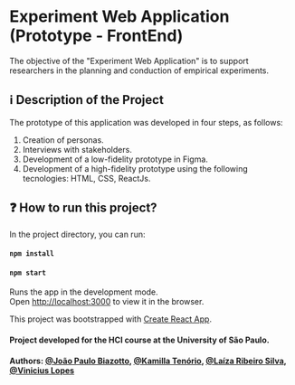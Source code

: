 # Experiment Web Application (Prototype - FrontEnd)

The objective of the "Experiment Web Application" is to support researchers in the planning and conduction of empirical experiments.

## ℹ️ Description of the Project

The prototype of this application was developed in four steps, as follows:
1. Creation of personas.
2. Interviews with stakeholders.
3. Development of a low-fidelity prototype in Figma.
4. Development of a high-fidelity prototype using the following tecnologies: HTML, CSS, ReactJs.

## ❓ How to run this project?

In the project directory, you can run:

####  `npm install`
####  `npm start`

Runs the app in the development mode.\
Open [http://localhost:3000](http://localhost:3000) to view it in the browser.

This project was bootstrapped with [Create React App](https://github.com/facebook/create-react-app).

#### Project developed for the HCI course at the University of São Paulo.
#### Authors: [@João Paulo Biazotto](https://biazottoj.github.io), [@Kamilla Tenório](https://kamillatenorio.com), [@Laíza Ribeiro Silva](https://github.com/laizaribeiro), [@Vinicius Lopes](https://github.com/lopsvini)
